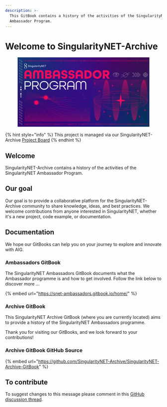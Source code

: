 ```yaml
---
description: >-
  This GitBook contains a history of the activities of the SingularityNET
  Ambassador Program.
---
```


# Welcome to SingularityNET-Archive

<figure><img src=".gitbook/assets/Screenshot from 2023-04-15 00-46-38.png" alt=""><figcaption></figcaption></figure>

{% hint style="info" %}
This project is managed via our SingularityNET-Archive [Project Board](https://github.com/orgs/SingularityNET-Archive/projects/1/views/1)
{% endhint %}

## Welcome

SingularityNET-Archive contains a history of the activities of the SingularityNET Ambassador Program.&#x20;

## Our goal

Our goal is to provide a collaborative platform for the SingularityNET-Archive community to share knowledge, ideas, and best practices. We welcome contributions from anyone interested in SingularityNET, whether it's a new project, code example, or documentation.

## Documentation

We hope our GitBooks can help you on your journey to explore and innovate with AIG.&#x20;

### Ambassadors GitBook

The SingularityNET Ambassadors GitBook documents what the Ambassador programme is and how to get involved. Follow the link below to discover more ...

{% embed url="https://snet-ambassadors.gitbook.io/home/" %}

### Archive GitBook

This SingularityNET Archive GitBook (where you are currently located) aims to provide a history of the SingularityNET Ambassadors programme.

Thank you for visiting our GitBooks, and we look forward to your contributions!

### Archive GitBook GitHub Source

{% embed url="https://github.com/SingularityNET-Archive/SingularityNET-Archive-GitBook" %}

## To contribute

To suggest changes to this message please comment in this [GitHub discussion thread](https://github.com/orgs/SingularityNET-Archive/discussions/2#discussion-5052599).

